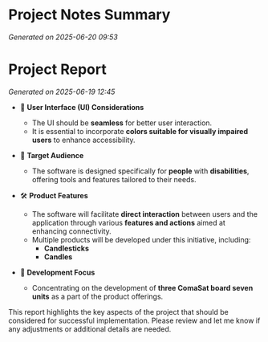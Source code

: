 # Project Notes Summary

*Generated on 2025-06-20 09:53*

# Project Report

*Generated on 2025-06-19 12:45*

- 🌈 **User Interface (UI) Considerations**
  - The UI should be **seamless** for better user interaction.
  - It is essential to incorporate **colors suitable for visually impaired users** to enhance accessibility.

- 👥 **Target Audience**
  - The software is designed specifically for **people** with **disabilities**, offering tools and features tailored to their needs.

- 🛠️ **Product Features**
  - The software will facilitate **direct interaction** between users and the application through various **features and actions** aimed at enhancing connectivity.
  - Multiple products will be developed under this initiative, including:
    - **Candlesticks**
    - **Candles**

- 🔧 **Development Focus**
  - Concentrating on the development of **three ComaSat board seven units** as a part of the product offerings. 

This report highlights the key aspects of the project that should be considered for successful implementation. Please review and let me know if any adjustments or additional details are needed.